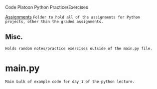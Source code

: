 Code Platoon Python Practice/Exercises

[Assignments](https://github.com/matthew-peterson-39/cp_python_practice/tree/main/Assignments)
  ```Folder to hold all of the assignments for Python projects, other than the graded assignments.```
## Misc.
  ```Holds random notes/practice exercises outside of the main.py file.```

# main.py
  ```Main bulk of example code for day 1 of the python lecture.```
